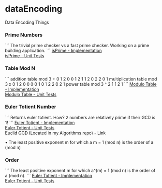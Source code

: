 # dataEncoding
Data Encoding Things

<h3>Prime Numbers</h3>
```
The trivial prime checker vs a fast prime checker.
Working on a prime building application.
```
<a href="https://github.com/hornbd96/dataEncoding/blob/master/dataEncoding/src/kit/prime.java">isPrime - Implementation</a>
<br>
<a href="https://github.com/hornbd96/dataEncoding/blob/master/dataEncoding/test/kit/primeTest.java">isPrime - Unit Tests</a>
<br>

<h3>Table Mod N</h3>
```
addition table mod 3
+ 0 1 2
0 0 1 2
1 1 2 0
2 2 0 1
multiplication table mod 3
x 0 1 2
0 0 0 0
1 0 1 2
2 0 2 1
power table mod 3
^ 2
1 1
2 1
```
<a href="https://github.com/hornbd96/dataEncoding/blob/master/dataEncoding/src/kit/table.java">Modulo Table - Implementation</a>
<br>
<a href="https://github.com/hornbd96/dataEncoding/blob/master/dataEncoding/test/kit/tableTest.java">Modulo Table - Unit Tests</a>
<br>

<h3>Euler Totient Number</h3>
```
Returns euler totient.
How?
2 numbers are relatively prime if their GCD is 1!
```
<a href="https://github.com/hornbd96/dataEncoding/blob/master/dataEncoding/src/kit/eulerTotient.java">Euler Totient - Implementation</a>
<br>
<a href="https://github.com/hornbd96/dataEncoding/blob/master/dataEncoding/test/kit/EulerTotientTest.java">Euler Totient - Unit Tests</a>
<br>
<a href="https://github.com/hornbd96/dataEncoding/blob/master/dataEncoding/test/kit/EulerTotientTest.java">Euclid GCD (Located in my Algorithms repo) - Link</a>
<br>

• The least positive exponent m for which a
m = 1 (mod n) is the order of
a (mod n)

<h3>Order</h3>
```
The least positive exponent m for which a^(m) = 1 (mod n) is the order of a (mod n).
```
<a href="https://github.com/hornbd96/dataEncoding/blob/master/dataEncoding/src/kit/eulerTotient.java">Euler Totient - Implementation</a>
<br>
<a href="https://github.com/hornbd96/dataEncoding/blob/master/dataEncoding/test/kit/EulerTotientTest.java">Euler Totient - Unit Tests</a>
<br>
